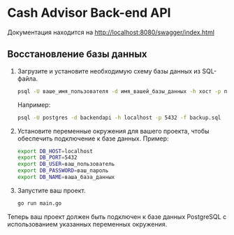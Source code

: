 
# Cash Advisor Back-end API

Документация находится на
<http://localhost:8080/swagger/index.html>

## Восстановление базы данных

1. Загрузите и установите необходимую схему базы данных из SQL-файла.

    ```bash
    psql -U ваше_имя_пользователя -d имя_вашей_базы_данных -h хост -p порт -f ваш_файл.sql
    ```

    Например:

    ```bash
    psql -U postgres -d backendapi -h localhost -p 5432 -f backup.sql
    ```

2. Установите переменные окружения для вашего проекта, чтобы обеспечить подключение к базе данных. Пример:

    ```bash
    export DB_HOST=localhost
    export DB_PORT=5432
    export DB_USER=ваш_пользователь
    export DB_PASSWORD=ваш_пароль
    export DB_NAME=ваша_база_данных
    ```

3. Запустите ваш проект.

    ```bash
    go run main.go
    ```

Теперь ваш проект должен быть подключен к базе данных PostgreSQL с использованием указанных переменных окружения.
